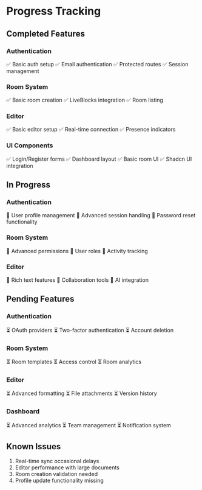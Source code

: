 # Progress Tracking

## Completed Features

### Authentication

✅ Basic auth setup
✅ Email authentication
✅ Protected routes
✅ Session management

### Room System

✅ Basic room creation
✅ LiveBlocks integration
✅ Room listing

### Editor

✅ Basic editor setup
✅ Real-time connection
✅ Presence indicators

### UI Components

✅ Login/Register forms
✅ Dashboard layout
✅ Basic room UI
✅ Shadcn UI integration

## In Progress

### Authentication

🔄 User profile management
🔄 Advanced session handling
🔄 Password reset functionality

### Room System

🔄 Advanced permissions
🔄 User roles
🔄 Activity tracking

### Editor

🔄 Rich text features
🔄 Collaboration tools
🔄 AI integration

## Pending Features

### Authentication

⏳ OAuth providers
⏳ Two-factor authentication
⏳ Account deletion

### Room System

⏳ Room templates
⏳ Access control
⏳ Room analytics

### Editor

⏳ Advanced formatting
⏳ File attachments
⏳ Version history

### Dashboard

⏳ Advanced analytics
⏳ Team management
⏳ Notification system

## Known Issues

1. Real-time sync occasional delays
2. Editor performance with large documents
3. Room creation validation needed
4. Profile update functionality missing
